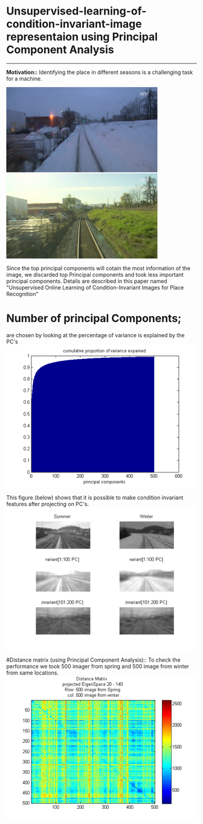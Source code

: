 # Unsupervised-learning-of-condition-invariant-image representaion using Principal Component Analysis

---

**Motivation::**
Identifying the place in different seasons is a challenging task for a machine.

<img src="images/winter-00358.png" width="400"> <img src="images/spring-00358.png" width="400">

Since the top principal components will cotain the most information of the image, we discarded top Principal components and took less important principal components. Details are described in this paper named "Unsupervised Online Learning of Condition-Invariant Images for Place
Recognition"

# Number of principal Components;
are chosen by looking at the percentage of variance is explained by the PC's
![](images/pov.png)

This figure (below) shows that it is possible to make condition invariant features after projecting on PC's.
![](images/variant_invariant.png)


#Distance matrix (using Principal Component Analysis)::
  To check the performance we took 500 imager from spring and 500 image from winter from same locations.
  ![](images/dm_20_140.png)
  

